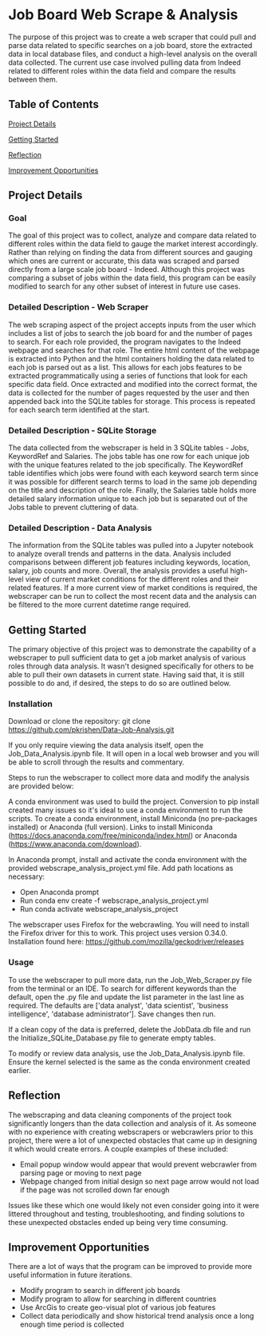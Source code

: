 # Job Board Web Scrape & Analysis

The purpose of this project was to create a web scraper that could pull and parse data related to specific searches on a job board, store the extracted data in local database files, and conduct a high-level analysis on the overall data collected. The current use case involved pulling data from Indeed related to different roles within the data field and compare the results between them.

## Table of Contents

[Project Details](#project-details)

[Getting Started](#getting-started)

[Reflection](#reflection)

[Improvement Opportunities](#improvement-opportunities)

## Project Details

### Goal
The goal of this project was to collect, analyze and compare data related to different roles within the data field to gauge the market interest accordingly. Rather than relying on finding the data from different sources and gauging which ones are current or accurate, this data was scraped and parsed directly from a large scale job board - Indeed. Although this project was comparing a subset of jobs within the data field, this program can be easily modified to search for any other subset of interest in future use cases.

### Detailed Description - Web Scraper
The web scraping aspect of the project accepts inputs from the user which includes a list of jobs to search the job board for and the number of pages to search. For each role provided, the program navigates to the Indeed webpage and searches for that role. The entire html content of the webpage is extracted into Python and the html containers holding the data related to each job is parsed out as a list. This allows for each jobs features to be extracted programmatically using a series of functions that look for each specific data field. Once extracted and modified into the correct format, the data is collected for the number of pages requested by the user and then appended back into the SQLite tables for storage. This process is repeated for each search term identified at the start.  

### Detailed Description - SQLite Storage
The data collected from the webscraper is held in 3 SQLite tables - Jobs, KeywordRef and Salaries. The jobs table has one row for each unique job with the unique features related to the job specifically. The KeywordRef table identifies which jobs were found with each keyword search term since it was possible for different search terms to load in the same job depending on the title and description of the role. Finally, the Salaries table holds more detailed salary information unique to each job but is separated out of the Jobs table to prevent cluttering of data. 

### Detailed Description - Data Analysis
The information from the SQLite tables was pulled into a Jupyter notebook to analyze overall trends and patterns in the data. Analysis included comparisons between different job features including keywords, location, salary, job counts and more. Overall, the analysis provides a useful high-level view of current market conditions for the different roles and their related features. If a more current view of market conditions is required, the webscraper can be run to collect the most recent data and the analysis can be filtered to the more current datetime range required. 

## Getting Started
The primary objective of this project was to demonstrate the capability of a webscraper to pull sufficient data to get a job market analysis of various roles through data analysis. It wasn't designed specifically for others to be able to pull their own datasets in current state. Having said that, it is still possible to do and, if desired, the steps to do so are outlined below.

### Installation
Download or clone the repository: git clone https://github.com/pkrishen/Data-Job-Analysis.git

If you only require viewing the data analysis itself, open the Job_Data_Analysis.ipynb file. It will open in a local web browser and you will be able to scroll through the results and commentary.

Steps to run the webscraper to collect more data and modify the analysis are provided below:

A conda environment was used to build the project. Conversion to pip install created many issues so it's ideal to use a conda environment to run the scripts. 
To create a conda environment, install Miniconda (no pre-packages installed) or Anaconda (full version). 
Links to install Miniconda (https://docs.anaconda.com/free/miniconda/index.html) or Anaconda (https://www.anaconda.com/download).

In Anaconda prompt, install and activate the conda environment with the provided webscrape_analysis_project.yml file. Add path locations as necessary:
- Open Anaconda prompt
- Run conda env create -f webscrape_analysis_project.yml
- Run conda activate webscrape_analysis_project

The webscraper uses Firefox for the webcrawling. You will need to install the Firefox driver for this to work. This project uses version 0.34.0. Installation found here: https://github.com/mozilla/geckodriver/releases

### Usage
To use the webscraper to pull more data, run the Job_Web_Scraper.py file from the terminal or an IDE. To search for different keywords than the default, open the .py file and update the list parameter in the last line as required. The defaults are ['data analyst', 'data scientist', 'business intelligence', 'database administrator']. Save changes then run.

If a clean copy of the data is preferred, delete the JobData.db file and run the Initialize_SQLite_Database.py file to generate empty tables. 

To modify or review data analysis, use the Job_Data_Analysis.ipynb file. Ensure the kernel selected is the same as the conda environment created earlier. 

## Reflection
The webscraping and data cleaning components of the project took significantly longers than the data collection and analysis of it. As someone with no experience with creating webscrapers or webcrawlers prior to this project, there were a lot of unexpected obstacles that came up in designing it which would create errors. A couple examples of these included:
- Email popup window would appear that would prevent webcrawler from parsing page or moving to next page
- Webpage changed from initial design so next page arrow would not load if the page was not scrolled down far enough

Issues like these which one would likely not even consider going into it were littered throughout and testing, troubleshooting, and finding solutions to these unexpected obstacles ended up being very time consuming.

## Improvement Opportunities
There are a lot of ways that the program can be improved to provide more useful information in future iterations. 

- Modify program to search in different job boards
- Modify program to allow for searching in different countries
- Use ArcGis to create geo-visual plot of various job features
- Collect data periodically and show historical trend analysis once a long enough time period is collected

